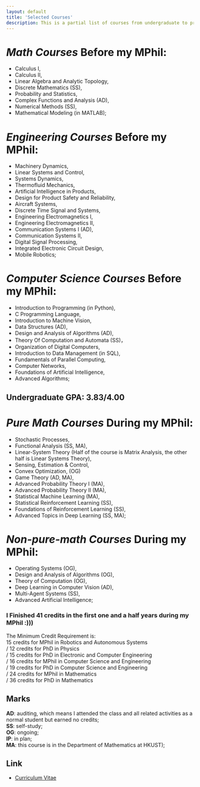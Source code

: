 ```yaml
---
layout: default
title: 'Selected Courses'
description: This is a partial list of courses from undergraduate to present.
---
```


# *Math Courses* Before my MPhil:  
- Calculus I,  
- Calculus II,  
- Linear Algebra and Analytic Topology,  
- Discrete Mathematics (SS),  
- Probability and Statistics,  
- Complex Functions and Analysis (AD),  
- Numerical Methods (SS),  
- Mathematical Modeling (in MATLAB);

# *Engineering Courses* Before my MPhil:  
- Machinery Dynamics,  
- Linear Systems and Control,  
- Systems Dynamics,  
- Thermofluid Mechanics,  
- Artificial Intelligence in Products,  
- Design for Product Safety and Reliability,  
- Aircraft Systems,  
- Discrete Time Signal and Systems,  
- Engineering Electromagnetics I,  
- Engineering Electromagnetics II,  
- Communication Systems I (AD),  
- Communication Systems II,  
- Digital Signal Processing,  
- Integrated Electronic Circuit Design,  
- Mobile Robotics;

# *Computer Science Courses* Before my MPhil:  
- Introduction to Programming (in Python),    
- C Programming Language,  
- Introduction to Machine Vision,  
- Data Structures (AD),  
- Design and Analysis of Algorithms (AD),  
- Theory Of Computation and Automata (SS)，  
- Organization of Digital Computers,  
- Introduction to Data Management (in SQL),  
- Fundamentals of Parallel Computing,  
- Computer Networks,  
- Foundations of Artificial Intelligence,  
- Advanced Algorithms;

## Undergraduate GPA: 3.83/4.00  

# *Pure Math Courses* During my MPhil:  
- Stochastic Processes,  
- Functional Analysis (SS, MA),  
- Linear-System Theory (Half of the course is Matrix Analysis, the other half is Linear Systems Theory),  
- Sensing, Estimation & Control,  
- Convex Optimization, (OG)  
- Game Theory (AD, MA),  
- Advanced Probability Theory I (MA),  
- Advanced Probability Theory II (MA),  
- Statistical Machine Learning (MA),  
- Statistical Reinforcement Learning (SS),  
- Foundations of Reinforcement Learning (SS),  
- Advanced Topics in Deep Learning (SS, MA);

# *Non-pure-math Courses* During my MPhil:   
- Operating Systems (OG),  
- Design and Analysis of Algorithms (OG),  
- Theory of Computation (OG),  
- Deep Learning in Computer Vision (AD),  
- Multi-Agent Systems (SS),  
- Advanced Artificial Intelligence;
 
### I Finished 41 credits in the first one and a half years during my MPhil :)))  
The Minimum Credit Requirement is:   
15 credits for MPhil in Robotics and Autonomous Systems  
/ 12 credits for PhD in Physics  
/ 15 credits for PhD in Electronic and Computer Engineering  
/ 16 credits for MPhil in Computer Science and Engineering  
/ 19 credits for PhD in Computer Science and Engineering  
/ 24 credits for MPhil in Mathematics  
/ 36 credits for PhD in Mathematics

## Marks  
__AD__: auditing, which means I attended the class and all related activities as a normal student but earned no credits;  
__SS__: self-study;  
__OG__: ongoing;  
__IP__: in plan;  
__MA__: this course is in the Department of Mathematics at HKUST);  

## Link
- [Curriculum Vitae](https://github.com/klyw1998/LiangyaweiKuang/blob/gh-pages/cv.pdf)
